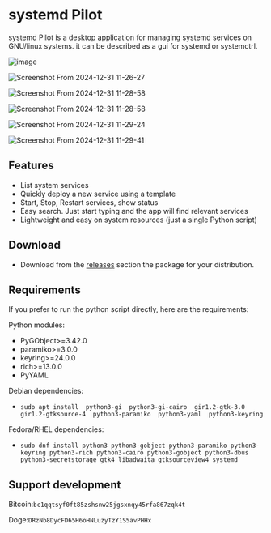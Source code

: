 # systemd Pilot

systemd Pilot is a desktop application for managing systemd services on GNU/linux systems. it can be described as a gui for systemd or systemctrl. 

![image](https://github.com/user-attachments/assets/85ee68be-aa3e-4291-8435-ef9ee7b8b72f)


![Screenshot From 2024-12-31 11-26-27](https://github.com/user-attachments/assets/09a58f8c-7d2b-4bc3-87db-561221295b18)


![Screenshot From 2024-12-31 11-28-58](https://github.com/user-attachments/assets/1c5653ab-31bc-4fd1-b607-1240dd85f831)


![Screenshot From 2024-12-31 11-28-58](https://github.com/user-attachments/assets/5697c970-b11c-4fd6-a1ac-a70c5c62a250)


![Screenshot From 2024-12-31 11-29-24](https://github.com/user-attachments/assets/b9eb7194-b3dc-4c17-8ecc-8946374a2ca1)

![Screenshot From 2024-12-31 11-29-41](https://github.com/user-attachments/assets/2715e99c-2a96-406b-9d55-4f3512bbc345)


## Features
- List system services
- Quickly deploy a new service using a template
- Start, Stop, Restart services, show status
- Easy search. Just start typing and the app will find relevant services
- Lightweight and easy on system resources (just a single Python script)
  
## Download
- Download from the [releases](https://github.com/mfat/systemd-pilot/releases) section the package for your distribution.
  
## Requirements
If you prefer to run the python script directly, here are the requirements:

Python modules:
- PyGObject>=3.42.0
- paramiko>=3.0.0
- keyring>=24.0.0
- rich>=13.0.0
- PyYAML

Debian dependencies:
- `sudo apt install 
    python3-gi 
    python3-gi-cairo 
    gir1.2-gtk-3.0 
    gir1.2-gtksource-4 
    python3-paramiko 
    python3-yaml 
    python3-keyring`
  
Fedora/RHEL dependencies:
- `sudo dnf install python3
      python3-gobject
      python3-paramiko
      python3-keyring
      python3-rich
      python3-cairo
      python3-gobject
      python3-dbus
      python3-secretstorage
      gtk4
      libadwaita
      gtksourceview4
      systemd`
  


## Support development
Bitcoin:`bc1qqtsyf0ft85zshsnw25jgsxnqy45rfa867zqk4t`

Doge:`DRzNb8DycFD65H6oHNLuzyTzY1S5avPHHx`

  
